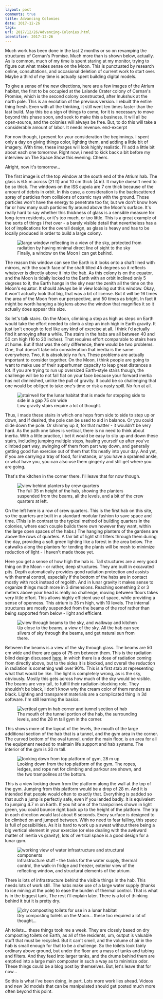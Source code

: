 ```yaml
---
layout: post
comments: true
title: Advancing Colonies
date: 2017-12-26
tags:
url: 2017/12/26/Advancing-Colonies.html
identifier: 2017-12-26
---
```

Much work has been done in the last 2 months or so on revamping the structures of Cernan's Promise. Much more than is shown below, actually. As is common, much of my time is spent staring at my monitor, trying to figure out what makes sense on the Moon. This is punctuated by research online, consultations, and occasional deletion of current work to start over. Maybe a third of my time is actually spent building digital models.

To give a sense of the new directions, here are a few images of the Atrium habitat, the first to be occupied at the Lalande Crater colony of Cernan's Promise, which is the second colony constructed, after Inukshuk at the north pole. This is an evolution of the previous version. I rebuilt the entire thing fresh. Even with all the thinking, it still went ten times faster than the last build. May this be a sign of things to come, for it is necessary to move beyond this phase soon, and seek to make this a business. It will all be open-source, and the colonies will always be free. But, to do this will take a considerable amount of labor. It needs revenue. end-excerpt

For now though, i present for your consideration the beginnings. I spent only a day on giving things color, lighting them, and adding a little bit of imagery. With time, these images will look highly realistic. I'll add a little bit about each one tomorrow. Right now, i need to kick back a bit before my interview on The Space Show this evening. Cheers.

Alright, now it's tomorrow...

The first image is of the top window at the south end of the Atrium hab. The glass is 6.5 m across (21 ft) and 10 cm thick (4 in). It maybe doesn't need to be so thick. The windows on the ISS cupola are 7 cm thick because of the amount of debris in orbit. In this case, a consideration is the backscattered spray of particles from collisions of cosmic rays with the ground. Those particles won't have the energy to penetrate too far, but we don't know how far or how many such particles fly around above the Moon's surface. It's really hard to say whether this thickness of glass is a sensible measure for long-term residents, or it's too much, or too little. This is a great example of the sorts of things i fret over - a barely visible detail that nevertheless has a lot of implications for the overall design, as glass is heavy and has to be locally produced in order to build a large colony.

<figure>
<img src="https://www.moonwards.com/img/2018AtriumWindow.jpg" alt="large window reflecting in a view of the sky, protected from radiation by having minimal direct line of sight to the sky">
<figcaption>Finally, a window on the Moon i can get behind.</figcaption>
</figure>

The reason this window can see the Earth is it looks onto a shaft lined with mirrors, with the south face of the shaft tilted 45 degrees so it reflects whatever is directly above it into the hab. As this colony is on the equator, and the Moon is tidally locked to the Earth with an orbit inclined only 5 degrees to it, the Earth hangs in the sky near the zenith all the time on the Moon's equator. It should always be in view looking out this window. Okay, it won't actually look that big, that was a bit of license. But it will be 16 times the area of the Moon from our perspective, and 50 times as bright. In fact it might be worth hanging a big lens above the window that magnifies it so it actually does appear this size.

So let's talk stairs. On the Moon, climbing a step as high as steps on Earth would take the effort needed to climb a step an inch high in Earth gravity. It just isn't enough to feel like any kind of exercise at all. I think i'd actually find it annoying after a while. The stairs in the habs are all between 40 and 50 cm high (16 to 20 inches). That requires effort comparable to stairs here at home. But if that was the only difference, there would be two problems. One, that doesn't take into consideration that inertia is the same everywhere. Two, it is absolutely no fun. These problems are actually important to consider together. On the Moon, i think people are going to want to make use of their superhuman capacity to leap great distances a lot. If you are trying to run up oversized Earth-style stairs though, the challenge will be to not fall flat on your face because your forward inertia has not diminished, unlike the pull of gravity. It could be so challenging that one would be obliged to take one's time or risk a nasty spill. No fun at all.

<figure>
<img src="https://www.moonwards.com/img/2018-Moonstairs.jpg" alt="stairwell for the lunar habitat that is made for stepping side to side in a gap 75 cm wide">
<figcaption>Low gravity stairs require a lot of thought.</figcaption>
</figure>

Thus, i made these stairs in which one hops from side to side to step up or down, and if desired, the pole can be used to aid in balance. Or you could slide down the pole. Or shimmy up it, for that matter - it wouldn't be very hard. As the path one takes is vertical, there is no need to think about inertia. With a little practice, i bet it would be easy to slip up and down these stairs, including jumping multiple steps, hauling yourself up after you've climbed part way, swinging off them from part way down, and generally getting good fun exercise out of them that fits neatly into your day. And yet, if you are carrying a tray of food, for instance, or you have a sprained ankle, or what have you, you can also use them gingerly and still get where you are going.

That's the kitchen in the corner there. I'll leave that for now though.

<figure>
<img src="https://www.moonwards.com/img/2018-underPlanters.jpg" alt="view behind planters by crew quarters">
<figcaption>The full 35 m height of the hab, showing the planters suspended from the beams, all the levels, and a bit of the crew quarters at left.</figcaption>
</figure>

On the left here is a row of crew quarters. This is the first hab on this site, so the quarters are built in a standard modular fashion to save space and time. (This is in contrast to the typical method of building quarters in the colonies, where each couple builds there own however they want, within the large open spaces of the habs.) The hanging planters of the gardens are above the rows of quarters. A fair bit of light still filters through them during the day, providing a soft green lighting like a forest in the area below. The catwalks along the planters for tending the plants will be mesh to minimize reduction of light - i haven't made those yet.

Here you get a sense of how high the hab is. Tall structures are a very good thing on the Moon - or rather, deep structures. They are built in excavated pits. Depth automatically provides good radiation protection and assists with thermal control, especially if the bottom of the habs are in contact mostly with rock instead of regolith. And in lunar gravity it makes sense to organize things much more in 3 dimensions. Reaching something 2 or 3 meters above your head is really no challenge, moving between floors takes very little effort. This allows highly efficient use of space, while providing a sense of openness. This atrium is 35 m high, with 10 levels. The internal structures are mostly suspended from the beams of the roof rather than being supported from below - light and efficient.

<figure>
<img src="https://www.moonwards.com/img/2018-byBeams.jpg" alt="view through beams to the sky, and walkway and kitchen">
<figcaption>Up close to the beams, a view of the sky. All the hab can see slivers of sky through the beams, and get natural sun from there.</figcaption>
</figure>

Between the beams is a view of the sky through glass. The beams are 50 cm wide and there are gaps of 75 cm between them. This is the radiation blind design discussed [here](https://www.moonwards.com/colonies.html#AtriumRadBlind), in which there is a dose of radiation coming from directly above, but to the sides it is blocked, and overall the reduction in radiation is something well over 90%. This is a first stab at representing what that would be like. The light is completely wrong, as is the sky, obviously. Mostly this gets across how much of the sky would be visible. The beams are very tall, to fulfill their radiation-blocking role. They shouldn't be black, i don't know why the cream color of them renders as black. Lighting and transparent materials are a complicated thing in 3d software. I'm still learning the basics.

<figure>
<img src="https://www.moonwards.com/img/2018-Gym.jpg" alt="vertical gym in hab corner and tunnel section of hab">
<figcaption>The mouth of the tunnel portion of the hab, the surrounding levels, and the 28 m tall gym in the corner.</figcaption>
</figure>

This shows more of the layout of the levels, the mouth of the large additional section of the hab that is a tunnel, and the gym area in the corner. The curved bottom of the oval tunnel, under the main floor, is an area for all the equipment needed to maintain life support and hab systems. The interior of the gym is 30 m tall.

<figure>
<img src="https://www.moonwards.com/img/2018-INsideGym.jpg" alt="looking down from top platform of gym, 28 m up">
<figcaption>Looking down from the top platform of the gym. The ropes, ledges, and rope net for climbing and parkour are shown, and the two trampolines at the bottom.</figcaption>
</figure>

This is a view looking down from the platform along the wall at the top of the gym. Jumping from this platform would be a drop of 28 m. And it is intended that people would often to exactly that. Everything is padded so that such a jump is perfectly safe, even if you landed badly. It is equivalent to jumping 4.7 m on Earth. If you hit one of the trampolines shown in light green, you could bounce right back up to the height of the platform. The trip in each direction would last about 6 seconds. Every surface is designed to be climbed on and jumped between. With no need to fear falling, this space is full of possibilities. As it is hard to work up a sweat without there being a big vertical element in your exercise (or else dealing with the awkward matter of inertia vs gravity), lots of vertical space is a good design for a lunar gym.

<figure>
<img src="https://www.moonwards.com/img/2018Structural.png" alt="working view of water infrastructure and structural components">
<figcaption>Infrastructure stuff - the tanks for the water supply, thermal control, the walk-in fridge and freezer, exterior view of the reflecting window, and structural elements of the atrium.</figcaption>
</figure>

There is lots of infrastructure behind the visible things in the hab. This needs lots of work still. The habs make use of a large water supply (thanks to ice mining at the pole) to ease the burden of thermal control. That is what is in the biggest tank. The rest i'll explain later. There is a lot of thinking behind it but it is pretty dry.

<figure>
<img src="https://www.moonwards.com/img/2018Toilets.png" alt="dry composting toilets for use in a lunar habitat">
<figcaption>Dry composting toilets on the Moon... these too required a lot of thought...</figcaption>
</figure>

Ah toilets... these things took me a week. They are closely based on dry composting toilets on Earth, as all of the residents, um, output is valuable stuff that must be recycled. But it can't smell, and the volume of air in the hab is small enough for that to be a challenge. So the toilets look fairly ordinary above ground, but under the floor are a mass of tanks and tubing and filters. And they feed into larger tanks, and the drums behind them are emptied into a large main composter in such a way as to minimize odor. These things could be a blog post by themselves. But, let's leave that for now...

So this is what i've been doing, in part. Lots more work lies ahead. Videos and new 3d models that can be manipulated should get posted much more often beyond this point.
